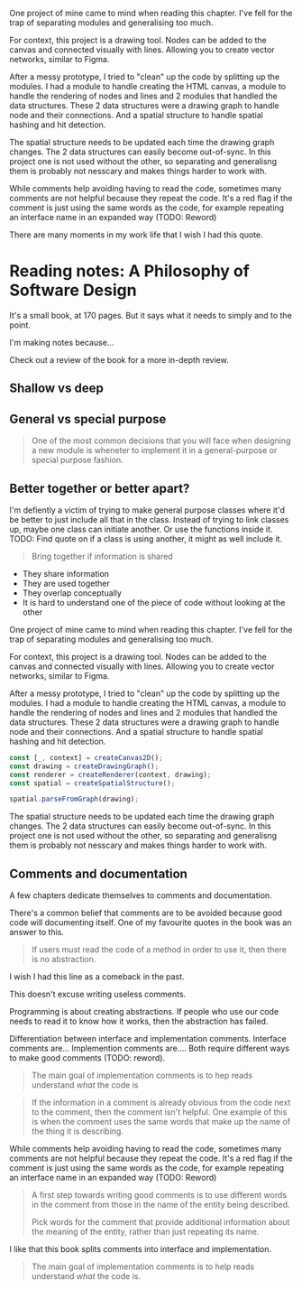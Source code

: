 One project of mine came to mind when reading this chapter. I've fell for the trap of separating modules and generalising too much.

For context, this project is a drawing tool. Nodes can be added to the canvas and connected visually with lines. Allowing you to create vector networks, similar to Figma.

After a messy prototype, I tried to "clean" up the code by splitting up the modules. I had a module to handle creating the HTML canvas, a module to handle the rendering of nodes and lines and 2 modules that handled the data structures. These 2 data structures were a drawing graph to handle node and their connections. And a spatial structure to handle spatial hashing and hit detection.

The spatial structure needs to be updated each time the drawing graph changes. The 2 data structures can easily become out-of-sync. In this project one is not used without the other, so separating and generalisng them is probably not nesscary and makes things harder to work with.


While comments help avoiding having to read the code, sometimes many comments are not helpful because they repeat the code. It's a red flag if the comment is just using the same words as the code, for example repeating an interface name in an expanded way (TODO: Reword)

There are many moments in my work life that I wish I had this quote.




# Reading notes: A Philosophy of Software Design

It's a small book, at 170 pages. But it says what it needs to simply and to the point.

I'm making notes because...

Check out a review of the book for a more in-depth review. <!-- TODO: Reword -->

## Shallow vs deep


## General vs special purpose
> One of the most common decisions that you will face when designing a new module is wheneter to implement it in a general-purpose or special purpose fashion.


## Better together or better apart?

I'm defiently a victim of trying to make general purpose classes where it'd be better to just include all that in the class. Instead of trying to link classes up, maybe one class can initiate another. Or use the functions inside it. TODO: Find quote on if a class is using another, it might as well include it.

> Bring together if information is shared
<!-- p.60 -->

- They share information
- They are used together
- They overlap conceptually
- It is hard to understand one of the piece of code without looking at the other

One project of mine came to mind when reading this chapter. I've fell for the trap of separating modules and generalising too much.

For context, this project is a drawing tool. Nodes can be added to the canvas and connected visually with lines. Allowing you to create vector networks, similar to Figma.

After a messy prototype, I tried to "clean" up the code by splitting up the modules. I had a module to handle creating the HTML canvas, a module to handle the rendering of nodes and lines and 2 modules that handled the data structures. These 2 data structures were a drawing graph to handle node and their connections. And a spatial structure to handle spatial hashing and hit detection.

<!-- TODO: Reword this to make a few sentences long -->

```ts
const [_, context] = createCanvas2D();
const drawing = createDrawingGraph();
const renderer = createRenderer(context, drawing);
const spatial = createSpatialStructure();

spatial.parseFromGraph(drawing);
```

The spatial structure needs to be updated each time the drawing graph changes. The 2 data structures can easily become out-of-sync. In this project one is not used without the other, so separating and generalisng them is probably not nesscary and makes things harder to work with.


## Comments and documentation
A few chapters dedicate themselves to comments and documentation.

There's a common belief that comments are to be avoided because good code will documenting itself. One of my favourite quotes in the book was an answer to this.

> If users must read the code of a method in order to use it, then there is no abstraction.
<!-- p.97 -->

I wish I had this line as a comeback in the past.

This doesn't excuse writing useless comments.

Programming is about creating abstractions. If people who use our code needs to read it to know how it works, then the abstraction has failed.

>

Differentiation between interface and implementation comments. Interface comments are... Implemention comments are.... Both require different ways to make good comments (TODO: reword).

> The main goal of implementation comments is to hep reads understand _what_ the code is

> If the information in a comment is already obvious from the code next to the comment, then the comment isn't helpful. One example of this is when the comment uses the same words that make up the name of the thing it is describing.
>
>

While comments help avoiding having to read the code, sometimes many comments are not helpful because they repeat the code. It's a red flag if the comment is just using the same words as the code, for example repeating an interface name in an expanded way (TODO: Reword)

> A first step towards writing good comments is to use different words in the comment from those in the name of the entity being described.
>
> Pick words for the comment that provide additional information about the meaning of the entity, rather than just repeating its name.
<!-- p.105 -->









I like that this book splits comments into interface and implementation. <!-- TODO: Expand on -->

> The main goal of implementation comments is to help reads understand _what_ the code is.
<!-- TODO: PUT A QUOTE HERE -->
